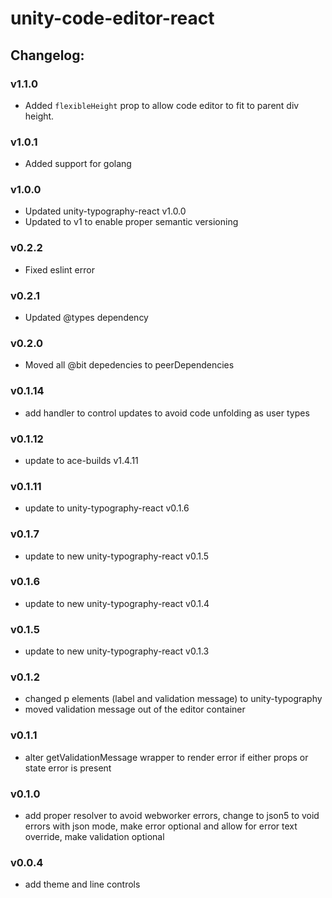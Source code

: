 # unity-code-editor-react

## Changelog:

### v1.1.0
- Added `flexibleHeight` prop to allow code editor to fit to parent div height.

### v1.0.1
- Added support for golang

### v1.0.0
- Updated unity-typography-react v1.0.0
- Updated to v1 to enable proper semantic versioning

### v0.2.2
- Fixed eslint error

### v0.2.1
- Updated @types dependency

### v0.2.0
- Moved all @bit depedencies to peerDependencies

### v0.1.14
- add handler to control updates to avoid code unfolding as user types

### v0.1.12
- update to ace-builds v1.4.11

### v0.1.11
- update to unity-typography-react v0.1.6

### v0.1.7
- update to new unity-typography-react v0.1.5

### v0.1.6
- update to new unity-typography-react v0.1.4

### v0.1.5
- update to new unity-typography-react v0.1.3

### v0.1.2
- changed p elements (label and validation message) to unity-typography
- moved validation message out of the editor container

### v0.1.1
- alter getValidationMessage wrapper to render error if either props or state error is present

### v0.1.0
- add proper resolver to avoid webworker errors, change to json5 to void errors with json mode, make error optional and allow for error text override, make validation optional

### v0.0.4
- add theme and line controls
